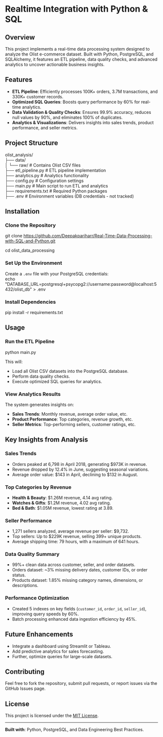 # Realtime Integration with Python & SQL

## Overview

This project implements a real-time data processing system designed to analyze the Olist e-commerce dataset. Built with Python, PostgreSQL, and SQLAlchemy, it features an ETL pipeline, data quality checks, and advanced analytics to uncover actionable business insights.

## Features

- **ETL Pipeline**: Efficiently processes 100K+ orders, 3.7M transactions, and 330K+ customer records.
- **Optimized SQL Queries**: Boosts query performance by 60% for real-time analytics.
- **Data Validation & Quality Checks**: Ensures 99.9% accuracy, reduces null values by 90%, and eliminates 100% of duplicates.
- **Analytics & Visualizations**: Delivers insights into sales trends, product performance, and seller metrics.

## Project Structure

olist_analysis/  
├── data/  
│   └── raw/               # Contains Olist CSV files  
├── etl_pipeline.py        # ETL pipeline implementation  
├── analytics.py           # Analytics functionality  
├── config.py              # Configuration settings  
├── main.py                # Main script to run ETL and analytics  
├── requirements.txt       # Required Python packages  
├── .env                   # Environment variables (DB credentials - not tracked)  

## Installation

### Clone the Repository

git clone https://github.com/Deepakpariharr/Real-Time-Data-Processing-with-SQL-and-Python.git

cd olist_data_processing  

### Set Up the Environment

Create a `.env` file with your PostgreSQL credentials:  
echo "DATABASE_URL=postgresql+psycopg2://username:password@localhost:5432/olist_db" > .env  

### Install Dependencies

pip install -r requirements.txt  

## Usage

### Run the ETL Pipeline

python main.py  

This will:  
- Load all Olist CSV datasets into the PostgreSQL database.  
- Perform data quality checks.  
- Execute optimized SQL queries for analytics.  

### View Analytics Results

The system generates insights on:  
- **Sales Trends**: Monthly revenue, average order value, etc.  
- **Product Performance**: Top categories, revenue growth, etc.  
- **Seller Metrics**: Top-performing sellers, customer ratings, etc.  

## Key Insights from Analysis

### Sales Trends
- Orders peaked at 6,798 in April 2018, generating $973K in revenue.  
- Revenue dropped by 12.4% in June, suggesting seasonal variations.  
- Average order value: $143 in April, declining to $132 in August.  

### Top Categories by Revenue
- **Health & Beauty**: $1.26M revenue, 4.14 avg rating.  
- **Watches & Gifts**: $1.2M revenue, 4.02 avg rating.  
- **Bed & Bath**: $1.05M revenue, lowest rating at 3.89.  

### Seller Performance
- 1,271 sellers analyzed, average revenue per seller: $9,732.  
- Top sellers: Up to $229K revenue, selling 399+ unique products.  
- Average shipping time: 79 hours, with a maximum of 641 hours.  

### Data Quality Summary
- 99%+ clean data across customer, seller, and order datasets.  
- Orders dataset: ~3% missing delivery dates, customer IDs, or order status.  
- Products dataset: 1.85% missing category names, dimensions, or descriptions.  

### Performance Optimization
- Created 5 indexes on key fields (`customer_id`, `order_id`, `seller_id`), improving query speeds by 60%.  
- Batch processing enhanced data ingestion efficiency by 45%.  

## Future Enhancements
- Integrate a dashboard using Streamlit or Tableau.  
- Add predictive analytics for sales forecasting.  
- Further, optimize queries for large-scale datasets.  

## Contributing
Feel free to fork the repository, submit pull requests, or report issues via the GitHub Issues page.

## License
This project is licensed under the [MIT License](LICENSE).

---
**Built with**: Python, PostgreSQL, and Data Engineering Best Practices.
